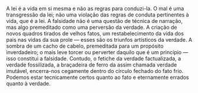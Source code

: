 ﻿A lei é a vida em si mesma e não as regras para conduzi-la. O mal é uma transgressão da lei; não uma violação das regras de conduta pertinentes à vida, que é a lei. A falsidade não é uma questão de técnica de narração, mas algo premeditado como uma perversão da verdade. A criação de novos quadros tirados de velhos fatos, um restabelecimento da vida dos pais nas vidas da sua prole — esses são os triunfos artísticos da verdade. A sombra de um cacho de cabelo, premeditada para um propósito inverdadeiro; o mais leve torcer ou perverter daquilo que é um princípio — isso constitui a falsidade. Contudo, o fetiche da verdade factualizada, a verdade fossilizada, a braçadeira de ferro da assim chamada verdade imutável, encerra-nos cegamente dentro do círculo fechado do fato frio. Podemos estar tecnicamente certos quanto ao fato e eternamente errados quanto à verdade.